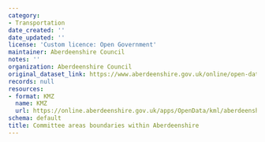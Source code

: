 ```yaml
---
category:
- Transportation
date_created: ''
date_updated: ''
license: 'Custom licence: Open Government'
maintainer: Aberdeenshire Council
notes: ''
organization: Aberdeenshire Council
original_dataset_link: https://www.aberdeenshire.gov.uk/online/open-data/
records: null
resources:
- format: KMZ
  name: KMZ
  url: https://online.aberdeenshire.gov.uk/apps/OpenData/kml/aberdeenshire_council_committee_areas.kmz
schema: default
title: Committee areas boundaries within Aberdeenshire
---
```

